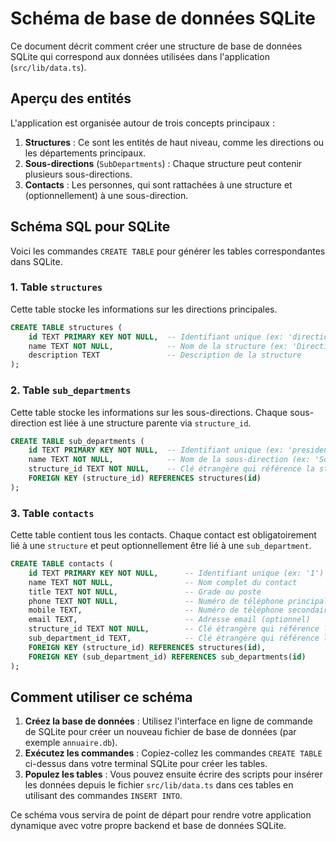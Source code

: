 # Schéma de base de données SQLite

Ce document décrit comment créer une structure de base de données SQLite qui correspond aux données utilisées dans l'application (`src/lib/data.ts`).

## Aperçu des entités

L'application est organisée autour de trois concepts principaux :

1.  **Structures** : Ce sont les entités de haut niveau, comme les directions ou les départements principaux.
2.  **Sous-directions** (`SubDepartments`) : Chaque structure peut contenir plusieurs sous-directions.
3.  **Contacts** : Les personnes, qui sont rattachées à une structure et (optionnellement) à une sous-direction.

## Schéma SQL pour SQLite

Voici les commandes `CREATE TABLE` pour générer les tables correspondantes dans SQLite.

### 1. Table `structures`

Cette table stocke les informations sur les directions principales.

```sql
CREATE TABLE structures (
    id TEXT PRIMARY KEY NOT NULL,  -- Identifiant unique (ex: 'direction-generale')
    name TEXT NOT NULL,            -- Nom de la structure (ex: 'Direction de ....')
    description TEXT               -- Description de la structure
);
```

### 2. Table `sub_departments`

Cette table stocke les informations sur les sous-directions. Chaque sous-direction est liée à une structure parente via `structure_id`.

```sql
CREATE TABLE sub_departments (
    id TEXT PRIMARY KEY NOT NULL,  -- Identifiant unique (ex: 'presidence')
    name TEXT NOT NULL,            -- Nom de la sous-direction (ex: 'Sous-direction de...')
    structure_id TEXT NOT NULL,    -- Clé étrangère qui référence la structure parente
    FOREIGN KEY (structure_id) REFERENCES structures(id)
);
```

### 3. Table `contacts`

Cette table contient tous les contacts. Chaque contact est obligatoirement lié à une `structure` et peut optionnellement être lié à une `sub_department`.

```sql
CREATE TABLE contacts (
    id TEXT PRIMARY KEY NOT NULL,      -- Identifiant unique (ex: '1')
    name TEXT NOT NULL,                -- Nom complet du contact
    title TEXT NOT NULL,               -- Grade ou poste
    phone TEXT NOT NULL,               -- Numéro de téléphone principal
    mobile TEXT,                       -- Numéro de téléphone secondaire (optionnel)
    email TEXT,                        -- Adresse email (optionnel)
    structure_id TEXT NOT NULL,        -- Clé étrangère qui référence la structure
    sub_department_id TEXT,            -- Clé étrangère qui référence la sous-direction (optionnel)
    FOREIGN KEY (structure_id) REFERENCES structures(id),
    FOREIGN KEY (sub_department_id) REFERENCES sub_departments(id)
);
```

## Comment utiliser ce schéma

1.  **Créez la base de données** : Utilisez l'interface en ligne de commande de SQLite pour créer un nouveau fichier de base de données (par exemple `annuaire.db`).
2.  **Exécutez les commandes** : Copiez-collez les commandes `CREATE TABLE` ci-dessus dans votre terminal SQLite pour créer les tables.
3.  **Populez les tables** : Vous pouvez ensuite écrire des scripts pour insérer les données depuis le fichier `src/lib/data.ts` dans ces tables en utilisant des commandes `INSERT INTO`.

Ce schéma vous servira de point de départ pour rendre votre application dynamique avec votre propre backend et base de données SQLite.
